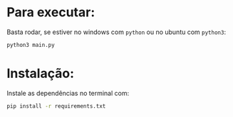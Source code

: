# Para executar:

Basta rodar, se estiver no windows com `python` ou no ubuntu com `python3`:
```bash
python3 main.py
```

# Instalação:

Instale as dependências no terminal com:

```bash
pip install -r requirements.txt
```